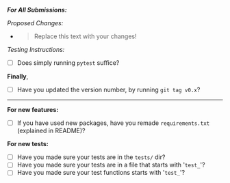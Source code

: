 ***For All Submissions:***


*Proposed Changes:*

- > Replace this text with your changes!


*Testing Instructions:*

* [ ] Does simply running `pytest` suffice?


**Finally**,
* [ ] Have you updated the version number, by running `git tag v0.x`?

------

**For new features:**
* [ ] If you have used new packages, have you remade `requirements.txt` (explained in README)?

**For new tests:**
* [ ] Have you made sure your tests are in the `tests/` dir?
* [ ] Have you made sure your tests are in a file that starts with '`test_`'?
* [ ] Have you made sure your test functions starts with '`test_`'?
